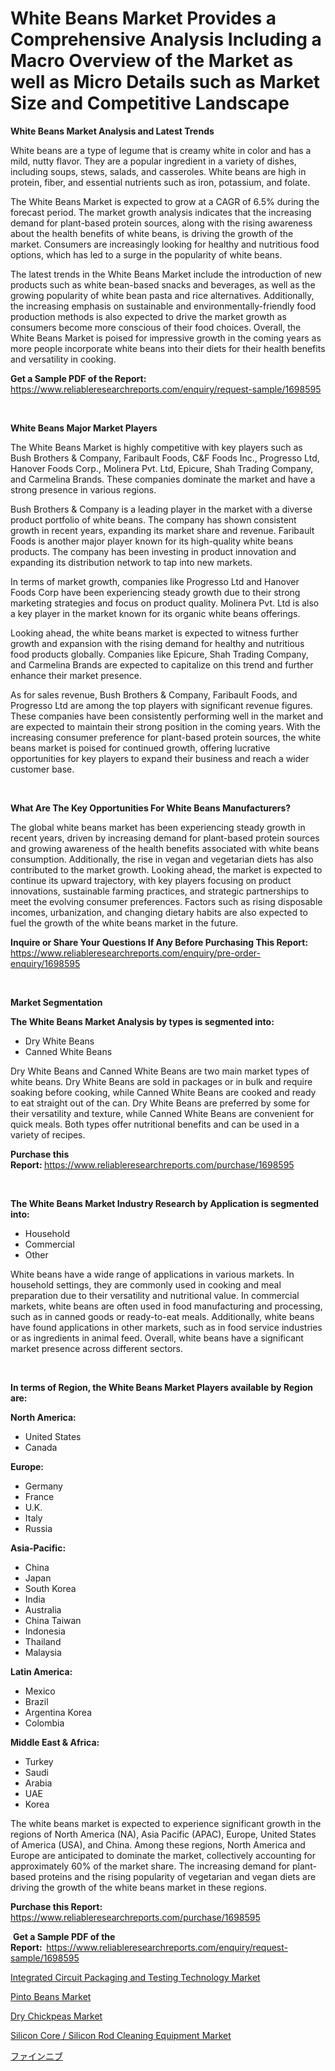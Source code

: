 <p><h1>White Beans Market Provides a Comprehensive Analysis Including a Macro Overview of the Market as well as Micro Details such as Market Size and Competitive Landscape</h1></p><p><strong>White Beans Market Analysis and Latest Trends</strong></p>
<p><p>White beans are a type of legume that is creamy white in color and has a mild, nutty flavor. They are a popular ingredient in a variety of dishes, including soups, stews, salads, and casseroles. White beans are high in protein, fiber, and essential nutrients such as iron, potassium, and folate.</p><p>The White Beans Market is expected to grow at a CAGR of 6.5% during the forecast period. The market growth analysis indicates that the increasing demand for plant-based protein sources, along with the rising awareness about the health benefits of white beans, is driving the growth of the market. Consumers are increasingly looking for healthy and nutritious food options, which has led to a surge in the popularity of white beans.</p><p>The latest trends in the White Beans Market include the introduction of new products such as white bean-based snacks and beverages, as well as the growing popularity of white bean pasta and rice alternatives. Additionally, the increasing emphasis on sustainable and environmentally-friendly food production methods is also expected to drive the market growth as consumers become more conscious of their food choices. Overall, the White Beans Market is poised for impressive growth in the coming years as more people incorporate white beans into their diets for their health benefits and versatility in cooking.</p></p>
<p><strong>Get a Sample PDF of the Report:&nbsp;</strong> <a href="https://www.reliableresearchreports.com/enquiry/request-sample/1698595">https://www.reliableresearchreports.com/enquiry/request-sample/1698595</a></p>
<p>&nbsp;</p>
<p><strong>White Beans Major Market Players</strong></p>
<p><p>The White Beans Market is highly competitive with key players such as Bush Brothers & Company, Faribault Foods, C&F Foods Inc., Progresso Ltd, Hanover Foods Corp., Molinera Pvt. Ltd, Epicure, Shah Trading Company, and Carmelina Brands. These companies dominate the market and have a strong presence in various regions.</p><p>Bush Brothers & Company is a leading player in the market with a diverse product portfolio of white beans. The company has shown consistent growth in recent years, expanding its market share and revenue. Faribault Foods is another major player known for its high-quality white beans products. The company has been investing in product innovation and expanding its distribution network to tap into new markets.</p><p>In terms of market growth, companies like Progresso Ltd and Hanover Foods Corp have been experiencing steady growth due to their strong marketing strategies and focus on product quality. Molinera Pvt. Ltd is also a key player in the market known for its organic white beans offerings.</p><p>Looking ahead, the white beans market is expected to witness further growth and expansion with the rising demand for healthy and nutritious food products globally. Companies like Epicure, Shah Trading Company, and Carmelina Brands are expected to capitalize on this trend and further enhance their market presence.</p><p>As for sales revenue, Bush Brothers & Company, Faribault Foods, and Progresso Ltd are among the top players with significant revenue figures. These companies have been consistently performing well in the market and are expected to maintain their strong position in the coming years. With the increasing consumer preference for plant-based protein sources, the white beans market is poised for continued growth, offering lucrative opportunities for key players to expand their business and reach a wider customer base.</p></p>
<p>&nbsp;</p>
<p><strong>What Are The Key Opportunities For White Beans Manufacturers?</strong></p>
<p><p>The global white beans market has been experiencing steady growth in recent years, driven by increasing demand for plant-based protein sources and growing awareness of the health benefits associated with white beans consumption. Additionally, the rise in vegan and vegetarian diets has also contributed to the market growth. Looking ahead, the market is expected to continue its upward trajectory, with key players focusing on product innovations, sustainable farming practices, and strategic partnerships to meet the evolving consumer preferences. Factors such as rising disposable incomes, urbanization, and changing dietary habits are also expected to fuel the growth of the white beans market in the future.</p></p>
<p><strong>Inquire or Share Your Questions If Any Before Purchasing This Report:</strong> <a href="https://www.reliableresearchreports.com/enquiry/pre-order-enquiry/1698595">https://www.reliableresearchreports.com/enquiry/pre-order-enquiry/1698595</a></p>
<p>&nbsp;</p>
<p><strong>Market Segmentation</strong></p>
<p><strong>The White Beans Market Analysis by types is segmented into:</strong></p>
<p><ul><li>Dry White Beans</li><li>Canned White Beans</li></ul></p>
<p><p>Dry White Beans and Canned White Beans are two main market types of white beans. Dry White Beans are sold in packages or in bulk and require soaking before cooking, while Canned White Beans are cooked and ready to eat straight out of the can. Dry White Beans are preferred by some for their versatility and texture, while Canned White Beans are convenient for quick meals. Both types offer nutritional benefits and can be used in a variety of recipes.</p></p>
<p><strong>Purchase this Report:&nbsp;</strong><a href="https://www.reliableresearchreports.com/purchase/1698595">https://www.reliableresearchreports.com/purchase/1698595</a></p>
<p>&nbsp;</p>
<p><strong>The White Beans Market Industry Research by Application is segmented into:</strong></p>
<p><ul><li>Household</li><li>Commercial</li><li>Other</li></ul></p>
<p><p>White beans have a wide range of applications in various markets. In household settings, they are commonly used in cooking and meal preparation due to their versatility and nutritional value. In commercial markets, white beans are often used in food manufacturing and processing, such as in canned goods or ready-to-eat meals. Additionally, white beans have found applications in other markets, such as in food service industries or as ingredients in animal feed. Overall, white beans have a significant market presence across different sectors.</p></p>
<p>&nbsp;</p>
<p><strong>In terms of Region, the White Beans Market Players available by Region are:</strong></p>
<p>
    <p> <strong> North America: </strong>
        <ul>
            <li>United States</li>
            <li>Canada</li>
        </ul>
        </p> 
    <p> <strong> Europe: </strong>
        <ul>
            <li>Germany</li>
            <li>France</li>
            <li>U.K.</li>
            <li>Italy</li>
            <li>Russia</li>
        </ul>
        </p> 
    <p> <strong> Asia-Pacific: </strong>
        <ul>
            <li>China</li>
            <li>Japan</li>
            <li>South Korea</li>
            <li>India</li>
            <li>Australia</li>
            <li>China Taiwan</li>
            <li>Indonesia</li>
            <li>Thailand</li>
            <li>Malaysia</li>
        </ul>
        </p> 
    <p> <strong> Latin America: </strong>
        <ul>
            <li>Mexico</li>
            <li>Brazil</li>
            <li>Argentina Korea</li>
            <li>Colombia</li>
        </ul>
        </p> 
    <p> <strong> Middle East & Africa: </strong>
        <ul>
            <li>Turkey</li>
            <li>Saudi</li>
            <li>Arabia</li>
            <li>UAE</li>
            <li>Korea</li>
        </ul>
    </p>
    </p>
<p><p>The white beans market is expected to experience significant growth in the regions of North America (NA), Asia Pacific (APAC), Europe, United States of America (USA), and China. Among these regions, North America and Europe are anticipated to dominate the market, collectively accounting for approximately 60% of the market share. The increasing demand for plant-based proteins and the rising popularity of vegetarian and vegan diets are driving the growth of the white beans market in these regions.</p></p>
<p><strong>Purchase this Report: </strong><a href="https://www.reliableresearchreports.com/purchase/1698595">https://www.reliableresearchreports.com/purchase/1698595</a></p>
<p>&nbsp;<strong>Get a Sample PDF of the Report:&nbsp;&nbsp;</strong><a href="https://www.reliableresearchreports.com/enquiry/request-sample/1698595">https://www.reliableresearchreports.com/enquiry/request-sample/1698595</a></p>
<p><strong></strong></p>
<p><p><a href="https://issuu.com/reportprime-2/docs/integrated-circuit-packaging-and-testing-technolog">Integrated Circuit Packaging and Testing Technology Market</a></p><p><a href="https://github.com/biheemgalvinlouises6hokrh3h/Market-Research-Report-List-1/blob/main/pinto-beans-market.md">Pinto Beans Market</a></p><p><a href="https://github.com/guneycigdem35/Market-Research-Report-List-2/blob/main/dry-chickpeas-market.md">Dry Chickpeas Market</a></p><p><a href="https://issuu.com/reportprime-2/docs/silicon-core-silicon-rod-cleaning-equipment-market">Silicon Core / Silicon Rod Cleaning Equipment Market</a></p><p><a href="https://github.com/ihabdkwlxs948/Market-Research-Report-List-1/blob/main/5982494187337.md">ファインニブ</a></p></p>